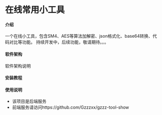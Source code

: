 # 在线常用小工具

#### 介绍
一个在线小工具，包含SM4、AES等算法加解密、json格式化、base64转换、代码对比等功能。 持续开发中，后续功能，敬请期待。。。

#### 软件架构
软件架构说明

#### 安装教程


#### 使用说明

- 该项目是后端服务
- 前端服务请访问https://github.com/Gzzzxx/gzzz-tool-show

